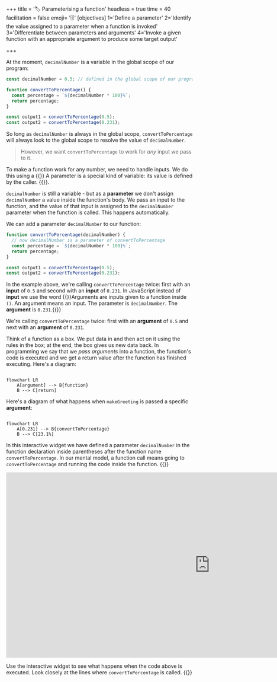 +++
title = '🏷️ Parameterising a function'
headless = true
time = 40
facilitation = false
emoji= '🗄️'
[objectives]
    1='Define a parameter'
    2='Identify the value assigned to a parameter when a function is invoked'
    3='Differentiate between parameters and arguments'
    4='Invoke a given function with an appropriate argument to produce some target output'

+++

At the moment, `decimalNumber` is a variable in the global scope of our program:

```js
const decimalNumber = 0.5; // defined in the global scope of our program

function convertToPercentage() {
  const percentage = `${decimalNumber * 100}%`;
  return percentage;
}

const output1 = convertToPercentage(0.5);
const output2 = convertToPercentage(0.231);
```

So long as `decimalNumber` is always in the global scope, `convertToPercentage` will always look to the global scope to resolve the value of `decimalNumber`.

> However, we want `convertToPercentage` to work for _any_ input we pass to it.

To make a function work for any number, we need to handle inputs. We do this using a {{<tooltip title="parameter">}} A parameter is a special kind of variable: its value is defined by the caller.
{{</tooltip>}}.

`decimalNumber` is still a variable - but as a **parameter** we don't assign `decimalNumber` a value inside the function's body. We pass an input to the function, and the value of that input is assigned to the `decimalNumber` parameter when the function is called. This happens automatically.

We can add a parameter `decimalNumber` to our function:

```js {linenos=table,hl_lines=["1"] ,linenostart=1}
function convertToPercentage(decimalNumber) {
  // now decimalNumber is a parameter of convertToPercentage
  const percentage = `${decimalNumber * 100}%`;
  return percentage;
}

const output1 = convertToPercentage(0.5);
const output2 = convertToPercentage(0.231);
```

In the example above, we're calling `convertToPercentage` twice: first with an **input** of `0.5` and second with an **input** of `0.231`.
In JavaScript instead of **input** we use the word {{<tooltip title="argument">}}Arguments are inputs given to a function inside `()`. An argument means an input. The parameter is `decimalNumber`. The **argument** is `0.231`.{{</tooltip>}}

We're calling `convertToPercentage` twice: first with an **argument** of `0.5` and next with an **argument** of `0.231`.

Think of a function as a box. We put data in and then act on it using the rules in the box; at the end, the box gives us new data back. In programming we say that we _pass arguments_ into a function, the function's code is executed and we get a return value after the function has finished executing. Here's a diagram:

```mermaid

flowchart LR
    A[argument] --> B{function}
    B --> C[return]
```

Here's a diagram of what happens when `makeGreeting` is passed a specific **argument**:

```mermaid

flowchart LR
    A[0.231] --> B{convertToPercentage}
    B --> C[23.1%]
```

In this interactive widget we have defined a parameter `decimalNumber` in the function declaration inside parentheses after the function name `convertToPercentage`. In our mental model, a function call means going to `convertToPercentage` and running the code inside the function.
{{<note type="activity" title="exercise">}}

<iframe title="interactive widget" width="1100" height="500" frameborder="0" src="https://pythontutor.com/iframe-embed.html#code=function%20convertToPercentage%28decimalNumber%29%20%7B%0A%20%20const%20percentage%20%3D%20%60%24%7BdecimalNumber%20*%20100%7D%25%60%3B%0A%20%20return%20percentage%3B%0A%7D%0A%0Aconst%20output1%20%3D%20convertToPercentage%280.5%29%3B%0Aconst%20output2%20%3D%20convertToPercentage%280.231%29%3B&codeDivHeight=400&codeDivWidth=500&cumulative=false&curInstr=0&heapPrimitives=nevernest&origin=opt-frontend.js&py=js&rawInputLstJSON=%5B%5D&textReferences=false"> </iframe>

Use the interactive widget to see what happens when the code above is executed. Look closely at the lines where `convertToPercentage` is called.
{{</note>}}
